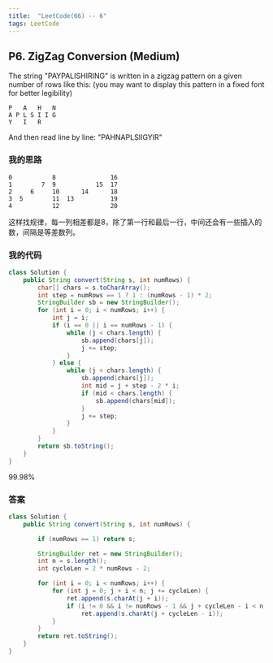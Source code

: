 ```yaml
---
title:  "LeetCode(66) -- 6"
tags: LeetCode
---
```


## P6. ZigZag Conversion (Medium)

The string "PAYPALISHIRING" is written in a zigzag pattern on a given number of rows like this: (you may want to display this pattern in a fixed font for better legibility)

```
P   A   H   N
A P L S I I G
Y   I   R
```

And then read line by line: "PAHNAPLSIIGYIR"

### 我的思路

```
0           8               16
1        7  9           15  17
2     6     10      14      18
3  5        11  13          19
4           12              20
```
这样找规律，每一列相差都是8，除了第一行和最后一行，中间还会有一些插入的数，间隔是等差数列。

### 我的代码

```java
class Solution {
    public String convert(String s, int numRows) {
        char[] chars = s.toCharArray();
        int step = numRows == 1 ? 1 : (numRows - 1) * 2;
        StringBuilder sb = new StringBuilder();
        for (int i = 0; i < numRows; i++) {
            int j = i;
            if (i == 0 || i == numRows - 1) {
                while (j < chars.length) {
                    sb.append(chars[j]);
                    j += step;
                }
            } else {
                while (j < chars.length) {
                    sb.append(chars[j]);
                    int mid = j + step - 2 * i;
                    if (mid < chars.length) {
                        sb.append(chars[mid]);
                    }
                    j += step;
                }
            }
        }
        return sb.toString();
    }
}
```
99.98%


### 答案

```java
class Solution {
    public String convert(String s, int numRows) {

        if (numRows == 1) return s;

        StringBuilder ret = new StringBuilder();
        int n = s.length();
        int cycleLen = 2 * numRows - 2;

        for (int i = 0; i < numRows; i++) {
            for (int j = 0; j + i < n; j += cycleLen) {
                ret.append(s.charAt(j + i));
                if (i != 0 && i != numRows - 1 && j + cycleLen - i < n)
                    ret.append(s.charAt(j + cycleLen - i));
            }
        }
        return ret.toString();
    }
}
```

